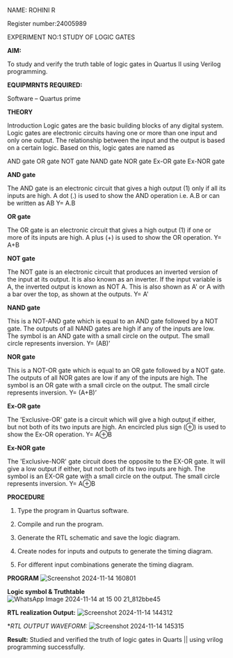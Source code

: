 
NAME: ROHINI R 

Register number:24005989

EXPERIMENT NO:1 STUDY OF LOGIC GATES 

**AIM:** 

To study and verify the truth table of logic gates in Quartus II using Verilog programming.

**EQUIPMRNTS REQUIRED:**

Software – Quartus prime 

**THEORY**

Introduction Logic gates are the basic building blocks of any digital system. Logic gates are electronic circuits having one or more than one input and only one output. The relationship between the input and the output is based on a certain logic. Based on this, logic gates are named as

AND gate OR gate NOT gate NAND gate NOR gate Ex-OR gate Ex-NOR gate

**AND gate**

The AND gate is an electronic circuit that gives a high output (1) only if all its inputs are high. A dot (.) is used to show the AND operation i.e. A.B or can be written as AB
Y= A.B

**OR gate** 

The OR gate is an electronic circuit that gives a high output (1) if one or more of its inputs are high. A plus (+) is used to show the OR operation.
Y= A+B

**NOT gate**

The NOT gate is an electronic circuit that produces an inverted version of the input at its output. It is also known as an inverter. If the input variable is A, the inverted output is known as NOT A. This is also shown as A' or A with a bar over the top, as shown at the outputs.
Y= A'

**NAND gate**

This is a NOT-AND gate which is equal to an AND gate followed by a NOT gate. The outputs of all NAND gates are high if any of the inputs are low. The symbol is an AND gate with a small circle on the output. The small circle represents inversion.
Y= (AB)’

**NOR gate**

This is a NOT-OR gate which is equal to an OR gate followed by a NOT gate. The outputs of all NOR gates are low if any of the inputs are high. The symbol is an OR gate with a small circle on the output. The small circle represents inversion.
Y= (A+B)’

**Ex-OR gate**

The 'Exclusive-OR' gate is a circuit which will give a high output if either, but not both of its two inputs are high. An encircled plus sign (⊕) is used to show the Ex-OR operation.
Y= A⊕B

**Ex-NOR gate**

The 'Exclusive-NOR' gate circuit does the opposite to the EX-OR gate. It will give a low output if either, but not both of its two inputs are high. The symbol is an EX-OR gate with a small circle on the output. The small circle represents inversion.
Y= A⊕B

**PROCEDURE** 

1.	Type the program in Quartus software.

2.	Compile and run the program.

3.	Generate the RTL schematic and save the logic diagram.

4.	Create nodes for inputs and outputs to generate the timing diagram.

5.	For different input combinations generate the timing diagram.


**PROGRAM**
![Screenshot 2024-11-14 160801](https://github.com/user-attachments/assets/a835a874-847b-4bb9-8a7a-c0c0e247ec0d)

**Logic symbol & Truthtable**
![WhatsApp Image 2024-11-14 at 15 00 21_812bbe45](https://github.com/user-attachments/assets/7aa52e60-dcc5-4dbc-bc44-4febf5e2debb)


**RTL realization Output:** 
![Screenshot 2024-11-14 144312](https://github.com/user-attachments/assets/b8cf8e07-c223-46df-9d55-89f9d62161ca)

**RTL OUTPUT WAVEFORM:*
![Screenshot 2024-11-14 145315](https://github.com/user-attachments/assets/83f8bc1d-1c09-44ad-accb-e8513fc22581)


**Result:**
Studied and verified the truth of logic gates in Quarts || using vrilog programming successfully.


